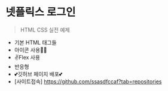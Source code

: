 # 넷플릭스 로그인

> HTML CSS 실전 예제

- 기본 HTML 태그들
- 아이콘 사용👍🏼
- ✌Flex 사용 
- 반응형
- 💕깃허브 페이지 배포💕
- [사이트접속] https://github.com/ssasdfccaf?tab=repositories
